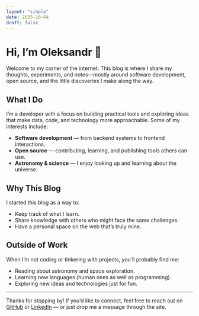 ```yaml
---
layout: "simple"
date: 2025-10-04
draft: false
---
```


# Hi, I’m Oleksandr 👋

Welcome to my corner of the internet.
This blog is where I share my thoughts, experiments, and notes—mostly around software development, open source, and the little discoveries I make along the way.

## What I Do
I’m a developer with a focus on building practical tools and exploring ideas that make data, code, and technology more approachable. Some of my interests include:
- **Software development** — from backend systems to frontend interactions.
- **Open source** — contributing, learning, and publishing tools others can use.
- **Astronomy & science** — I enjoy looking up and learning about the universe.

## Why This Blog
I started this blog as a way to:
- Keep track of what I learn.
- Share knowledge with others who might face the same challenges.
- Have a personal space on the web that’s truly mine.

## Outside of Work
When I’m not coding or tinkering with projects, you’ll probably find me:
- Reading about astronomy and space exploration.
- Learning new languages (human ones as well as programming).
- Exploring new ideas and technologies just for fun.

---

Thanks for stopping by!
If you’d like to connect, feel free to reach out on [GitHub](https://github.com/) or [LinkedIn](https://www.linkedin.com/) — or just drop me a message through the site.
